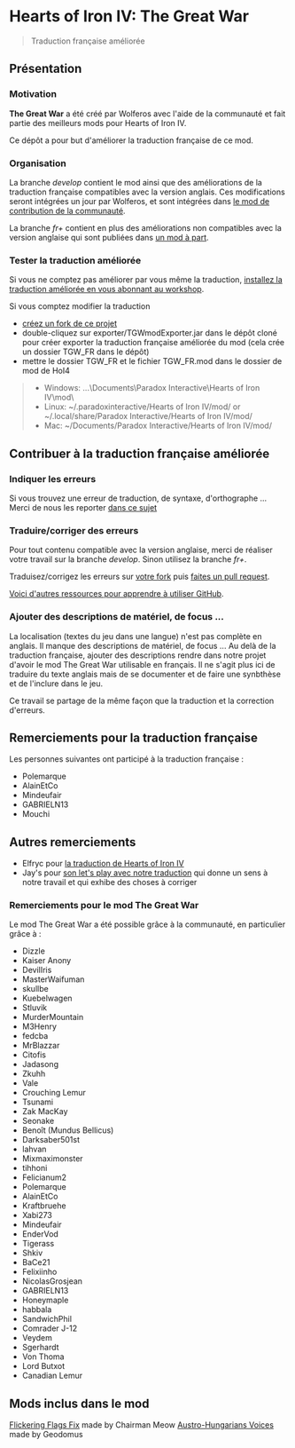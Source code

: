 # Hearts of Iron IV: The Great War
> Traduction française améliorée

## Présentation

### Motivation

**The Great War** a été créé par Wolferos avec l'aide de la communauté et fait partie des meilleurs mods pour Hearts of Iron IV.

Ce dépôt a pour but d'améliorer la traduction française de ce mod.

### Organisation

La branche *develop* contient le mod ainsi que des améliorations de la traduction française compatibles avec la version anglais.
Ces modifications seront intégrées un jour par Wolferos, et sont intégrées dans [le mod de contribution de la communauté](https://github.com/dthird3/TGW-Improvement).

La branche *fr+* contient en plus des améliorations non compatibles avec la version anglaise qui sont publiées dans [un mod à part](https://steamcommunity.com/sharedfiles/filedetails/?id=1406871832).

### Tester la traduction améliorée

Si vous ne comptez pas améliorer par vous même la traduction, [installez la traduction améliorée en vous abonnant au workshop](https://steamcommunity.com/sharedfiles/filedetails/?id=1406871832).

Si vous comptez modifier la traduction
- [créez un fork de ce projet](https://help.github.com/articles/fork-a-repo/)
- double-cliquez sur exporter/TGWmodExporter.jar dans le dépôt cloné pour créer exporter la traduction française améliorée du mod (cela crée un dossier TGW_FR dans le dépôt)
- mettre le dossier TGW_FR et le fichier TGW_FR.mod dans le dossier de mod de HoI4
> - Windows: ...\Documents\Paradox Interactive\Hearts of Iron IV\mod\
> - Linux: ~/.paradoxinteractive/Hearts of Iron IV/mod/ or ~/.local/share/Paradox Interactive/Hearts of Iron IV/mod/
> - Mac: ~/Documents/Paradox Interactive/Hearts of Iron IV/mod/

## Contribuer à la traduction française améliorée

### Indiquer les erreurs
Si vous trouvez une erreur de traduction, de syntaxe, d'orthographe ...
Merci de nous les reporter [dans ce sujet](http://forum.reseau-js.com/topic/95287-traduction-the-great-war-pour-hoi-4/)

### Traduire/corriger des erreurs

Pour tout contenu compatible avec la version anglaise, merci de réaliser votre travail sur la branche *develop*. Sinon utilisez la branche *fr+*.

Traduisez/corrigez les erreurs sur [votre fork](https://help.github.com/articles/fork-a-repo/) puis [faites un pull request](https://help.github.com/articles/creating-a-pull-request-from-a-fork/).

[Voici d'autres ressources pour apprendre à utiliser GitHub](https://try.github.io/).

### Ajouter des descriptions de matériel, de focus ...

La localisation (textes du jeu dans une langue) n'est pas complète en anglais. Il manque des descriptions de matériel, de focus ...
Au delà de la traduction française, ajouter des descriptions rendre dans notre projet d'avoir le mod The Great War utilisable en français.
Il ne s'agit plus ici de traduire du texte anglais mais de se documenter et de faire une synbthèse et de l'inclure dans le jeu.

Ce travail se partage de la même façon que la traduction et la correction d'erreurs.

## Remerciements pour la traduction française

Les personnes suivantes ont participé à la traduction française :
- Polemarque
- AlainEtCo
- Mindeufair
- GABRIELN13
- Mouchi

## Autres remerciements

- Elfryc pour [la traduction de Hearts of Iron IV](http://forum.reseau-js.com/topic/93629-traduction-am%C3%A9lior%C3%A9e-jean-de-lattre-de-tassigny/)
- Jay's pour [son let's play avec notre traduction](https://www.youtube.com/watch?v=mrOWLOiDlpI&list=PLwN5tmMR349LSGTZyDeUrQK9xweMiMz4i) qui donne un sens à notre travail et qui exhibe des choses à corriger

### Remerciements pour le mod The Great War
Le mod The Great War a été possible grâce à la communauté, en particulier grâce à :

   - Dizzle
   - Kaiser Anony
   - DevilIris
   - MasterWaifuman
   - skullbe
   - Kuebelwagen
   - Stluvik
   - MurderMountain
   - M3Henry
   - fedcba
   - MrBlazzar
   - Citofis
   - Jadasong
   - Zkuhh
   - Vale
   - Crouching Lemur
   - Tsunami
   - Zak MacKay
   - Seonake
   - Benoît (Mundus Bellicus)
   - Darksaber501st
   - lahvan
   - Mixmaximonster
   - tihhoni
   - Felicianum2
   - Polemarque
   - AlainEtCo
   - Kraftbruehe
   - Xabi273
   - Mindeufair
   - EnderVod
   - Tigerass
   - Shkiv
   - BaCe21
   - Felixiinho
   - NicolasGrosjean
   - GABRIELN13
   - Honeymaple
   - habbala
   - SandwichPhil
   - Comrader J-12
   - Veydem
   - Sgerhardt
   - Von Thoma
   - Lord Butxot
   - Canadian Lemur

## Mods inclus dans le mod

[Flickering Flags Fix](http://steamcommunity.com/sharedfiles/filedetails/?id=850835220) made by Chairman Meow
[Austro-Hungarians Voices](http://steamcommunity.com/sharedfiles/filedetails/?id=946923873) made by Geodomus

